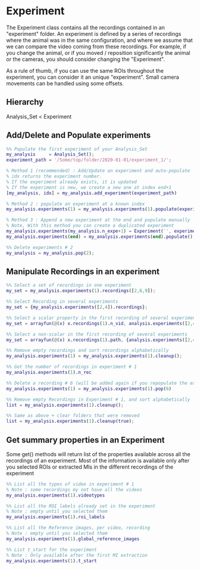 # Experiment

The Experiment class contains all the recordings contained in an "experiment" folder. An experiment is defined by a series of recordings where the animal was in the same configuration, and where we assume that we can compare the video coming from these recordings. For example, if you change the animal, or if you moved / reposition significantly the animal or the cameras, you should consider changing the "Experiment". 

As a rule of thumb, if you can use the same ROIs throughout the experiment, you can consider it an unique "experiment". Small camera movements can be handled using some offsets.

## Hierarchy

Analysis_Set < Experiment

## Add/Delete and Populate experiments

```matlab
%% Populate the first experiment of your Analysis_Set
my_analysis 	= Analysis_Set();
experiment_path = '/Some/top/folder/2020-01-01/experiment_1/';

% Method 1 (recommended) : Add/Update an experiment and auto-populate
% idx returns the experiment number.
% If the experiment already exists, it is updated
% If the experiment is new, we create a new one at index end+1
[my_analysis, idx] = my_analysis.add_experiment(experiment_path)

% Method 2 : populate an experiment at a known index
my_analysis.experiments(1) = my_analysis.experiments(1).populate(experiment_path); %

% Method 3 : Append a new experiment at the end and populate manually
% Note, With this method you can create a duplicated experiment
my_analysis.experiments(my_analysis.n_expe+1) = Experiment('', experiment_path);
my_analysis.experiments(end) = my_analysis.experiments(end).populate();

%% Delete experiments # 2
my_analysis = my_analysis.pop(2);
```



## Manipulate Recordings in an experiment

```matlab
%% Select a set of recordings in one experiment
my_set = my_analysis.experiments(1).recordings([2,6,9]);

%% Select Recording in several experiments
my_set = {my_analysis.experiments([2,4]).recordings};

%% Select a scalar property in the first recording of several experiments
my_set = arrayfun(@(x) x.recordings(1).n_vid, analysis.experiments([2,4]));

%% Select a non-scalar in the first recording of several experiments
my_set = arrayfun(@(x) x.recordings(1).path, {analysis.experiments([2,4])}, 'UniformOutput', false)';

%% Remove empty recordings and sort recordings alphabetically
my_analysis.experiments(1) = my_analysis.experiments(1).cleanup();

%% Get the number of recordings in experiment # 1
my_analysis.experiments(1).n_rec

%% Delete a recording # 6 (will be added again if you repopulate the experiment)
my_analysis.experiments(1) = my_analysis.experiments(1).pop(6)

%% Remove empty Recordings in Experiment # 1, and sort alphabetically
list = my_analysis.experiments(1).cleanup();

%% Same as above + clear folders that were removed
list = my_analysis.experiments(1).cleanup(true);
```



## Get summary properties in an Experiment 

Some get() methods will return list of the properties available across all the recordings of an experiment. Most of the information is available only after you selected ROIs or extracted MIs in the different recordings of the experiment

```matlab
%% List all the types of video in experiment # 1
% Note : some recordings my not have all the videos
my_analysis.experiments(1).videotypes

%% List all the ROI labels already set in the experiment
% Note : empty until you selected them
my_analysis.experiments(1).roi_labels

%% List all the Reference images, per video, recording
% Note : empty until you selected them
my_analysis.experiments(1).global_reference_images

%% List t_start for the experiment
% Note : Only available after the first MI extraction
my_analysis.experiments(1).t_start
```

